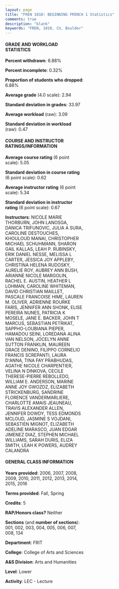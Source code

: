 ```yaml
---
layout: page
title: "FREN 1010: BEGINNING FRENCH 1 Statistics"
comments: true
description: "blank"
keywords: "FREN, 1010, CU, Boulder"
--- 
```

<head>
<script src="https://ajax.googleapis.com/ajax/libs/jquery/2.1.3/jquery.min.js"></script>
<script src="https://dl.dropboxusercontent.com/s/pc42nxpaw1ea4o9/highcharts.js?dl=0"></script>
<!-- <script src="../assets/js/highcharts.js"></script> -->
<style type="text/css">@font-face {
	font-family: "Bebas Neue";
	src: url(https://www.filehosting.org/file/details/544349/BebasNeue%20Regular.otf) format("opentype");
	}
	h1.Bebas { 
		font-family: "Bebas Neue", Verdana, Tahoma;
	}
</style>
</head>
<body>
	<div id="container" style="float: right; width: 45%; height: 88%; margin-left: 2.5%; margin-right: 2.5%;"></div>
	<script language="JavaScript">
		$(document).ready(function() {
		var chart = {type: 'column'};
		var title = {text: 'Grade Distribution'};
		var xAxis = {categories: ['A','B','C','D','F'],crosshair: true};
		var yAxis = {min: 0,title: {text: 'Percentage'}};
		var tooltip = {headerFormat: '<center><b><span style="font-size:20px">{point.key}</span></b></center>',
		               pointFormat: '<td style="padding:0"><b>{point.y:.1f}%</b></td>',
		               footerFormat: '</table>',shared: true,useHTML: true};
		var plotOptions = {column: {pointPadding: 0.0,borderWidth: 0}};  
		var credits = {enabled: false};var series= [{name: 'Percent',data: [37.69,36.65,17.08,3.61,4.85,]}];
		var json = {};
		json.chart = chart;
		json.title = title;
		json.tooltip = tooltip;
		json.xAxis = xAxis;
		json.yAxis = yAxis;  
		json.series = series;
		json.plotOptions = plotOptions;  
		json.credits = credits;
		$('#container').highcharts(json);
	});
	</script>
</body>
			   
#### GRADE AND WORKLOAD STATISTICS

**Percent withdrawn**: 6.88%

**Percent incomplete**: 0.32%

**Proportion of students who dropped**: 6.88%

**Average grade** (4.0 scale): 2.94

**Standard deviation in grades**: 33.97

**Average workload** (raw): 3.09

**Standard deviation in workload** (raw): 0.47

#### COURSE AND INSTRUCTOR RATINGS/INFORMATION

**Average course rating** (6 point scale): 5.05

**Standard deviation in course rating** (6 point scale): 0.62

**Average instructor rating** (6 point scale): 5.34

**Standard deviation in instructor rating** (6 point scale): 0.67

**Instructors**: NICOLE MARIE THORBURN, JOHN LANOSGA, DANICA TRIFUNOVIC, JULIA A SURA, CAROLINE DESTOUCHES, KHOULOUD MANAI, CHRISTOPHER MICHAEL SCHUHMANN, SHARON GAIL KALLAS, LEAH P. RUBINSKY, ERIK DANIEL NESSE, MELISSA L CARTER, JESSICA JOY APPLEBY, CHRISTINA HELENA RUDOSKY, AURELIE ROY, AUBREY ANN BUSH, ARIANNE NICOLE MARGOLIN, RACHEL E. AUSTIN, HEATHER L LOHMAN, CAROLINE WHITEMAN, DAVID CHRISTIAN MAILLET, PASCALE FRANCOISE HIME, LAUREN M. OLIVER, ADRIENNE ROURKE FARIS, JENNIFER ANN SHONK, ELISE PEREIRA NUNES, PATRICIA K MOSELE, JANE E. BACKER, JOHN T MARCUS, SEBASTIAN PETRIKAT, SAPPHO-LOUBIANA PIEPER, HAMADOU SEINI, LOREDANA ALINA VAN NELSON, JOCELYN ANNE SUTTON FRANKLIN, MAUREEN GRACE DENINO, FILIPPO CORNELIO FRANCIS SCREPANTI, LAURA D'ANNA, TINA FAY PRABHUDAS, AGATHE NICOLE CHARPENTIER, VELINA N DINKOVA, CECILE THERESE-PIERRE REBOLLEDO, WILLIAM E. ANDERSON, MARINE ANNE JOY GWOZDZ, ELIZABETH STRICKENBURG, SANDRINE FLORENCE VANDERMARLIERE, CHARLOTTE AMAIS JEAUNEAU, TRAVIS ALEXANDER ALLEN, JENNIFER DOWDY, TESS EDMONDS MCLOUD, JASMINE S VOJDANI, SEBASTIEN MIGNOT, ELIZABETH ADELINE MARASCO, JUAN EDGAR JIMENEZ DIAZ, STEPHEN MICHAEL WILLIAMS, SARAH DURIS, ELIZA SMITH, LEAH K POWERS, AUDREY CALANDRA

#### GENERAL CLASS INFORMATION

**Years provided**: 2006, 2007, 2008, 2009, 2010, 2011, 2012, 2013, 2014, 2015, 2016

**Terms provided**: Fall, Spring

**Credits**: 5

**RAP/Honors class?** Neither

**Sections** (and **number of sections**): 001, 002, 003, 004, 005, 006, 007, 008, 134

**Department**: FRIT

**College**: College of Arts and Sciences

**A&S Division**: Arts and Humanities

**Level**: Lower

**Activity**: LEC - Lecture